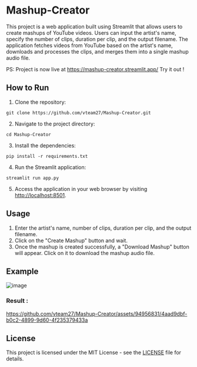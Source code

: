 # Mashup-Creator

This project is a web application built using Streamlit that allows users to create mashups of YouTube videos. Users can input the artist's name, specify the number of clips, duration per clip, and the output filename. The application fetches videos from YouTube based on the artist's name, downloads and processes the clips, and merges them into a single mashup audio file.

PS: Project is now live at https://mashup-creator.streamlit.app/ Try it out !

## How to Run

1. Clone the repository:

```
git clone https://github.com/vteam27/Mashup-Creator.git
```

2. Navigate to the project directory:

```
cd Mashup-Creator
```

3. Install the dependencies:

```
pip install -r requirements.txt
```

4. Run the Streamlit application:

```
streamlit run app.py
```

5. Access the application in your web browser by visiting [http://localhost:8501](http://localhost:8501).

## Usage

1. Enter the artist's name, number of clips, duration per clip, and the output filename.
2. Click on the "Create Mashup" button and wait.
3. Once the mashup is created successfully, a "Download Mashup" button will appear. Click on it to download the mashup audio file.

## Example

![image](https://github.com/vteam27/Mashup-Creator/assets/94956831/1057a45b-65d5-4a51-b17f-c195ed7839b1)

### Result :
https://github.com/vteam27/Mashup-Creator/assets/94956831/4aad9dbf-b0c2-4899-9d60-4f235379433a

## License

This project is licensed under the MIT License - see the [LICENSE](LICENSE) file for details.
